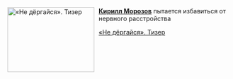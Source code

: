 <!--2025-07-19 20:00:06-->
<div class="yb">
  <div class="rss kino_kino"><a href="https://www.kino-teatr.ru/video/51541/" title="«Не дёргайся». Тизер"><img src="https://www.kino-teatr.ru/video/1/4/51541/poster.jpg" width="196" height="147" align="left" hspace="5" style="margin: 0px 10px 0px 5px" alt="«Не дёргайся». Тизер"/></a><a href=https://www.kino-teatr.ru/kino/acter/m/ros/619902/bio/ target=_blank><strong>Кирилл Морозов</strong></a> пытается избавиться от нервного расстройства <p class="titl"><a href="https://www.kino-teatr.ru/video/51541/">«Не дёргайся». Тизер</a></p></div>
</div>
